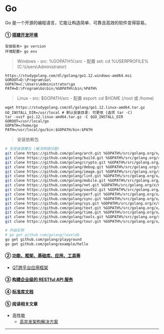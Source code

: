 # Go
Go 是一个开源的编程语言，它能让构造简单、可靠且高效的软件变得容易。

#### ① [搭建开发环境](https://juejin.im/book/5b0778756fb9a07aa632301e/section/5b0d466bf265da08ee7edd20)
    安装版本> go version
    环境配置> go env

> Windows - src: %GOPATH%\src - 配置 set: cd %USERPROFILE% (C:\Users\Administrator)

    https://studygolang.com/dl/golang/go1.12.windows-amd64.msi
    GOROOT=D:\Program\Go\
    GOPATH=C:\Users\Administrator\go
    PATH=D:\Program\Go\bin;%GOPATH%\bin;%PATH%

> Linux - src: $GOPATH/src - 配置 export: cd $HOME (/root 或 /home)
    
    wget https://studygolang.com/dl/golang/go1.12.linux-amd64.tar.gz
    GO_INSTALL_DIR=/usr/local # 默认安装目录: 可更改 (选项 tar -C)
    tar -xvzf go1.12.linux-amd64.tar.gz -C $GO_INSTALL_DIR
    GOROOT=/usr/local/go
    GOPATH=/home/go
    PATH=/usr/local/go/bin:$GOPATH/bin:$PATH

> 安装依赖包
~~~bash
# 先安装镜像包 (解决网络问题)
git clone https://github.com/golang/arch.git %GOPATH%/src/golang.org/x/arch     # 数据结构
git clone https://github.com/golang/build.git %GOPATH%/src/golang.org/x/build   # 构建、发布
git clone https://github.com/golang/crypto.git %GOPATH%/src/golang.org/x/crypto # 加密、安全
git clone https://github.com/golang/debug.git %GOPATH%/src/golang.org/x/debug   # 调试、跟踪
git clone https://github.com/golang/image.git %GOPATH%/src/golang.org/x/image   # 图片库
git clone https://github.com/golang/lint.git %GOPATH%/src/golang.org/x/lint/golint # 语法检查
git clone https://github.com/golang/mobile.git %GOPATH%/src/golang.org/x/mobile # 移动端
git clone https://github.com/golang/net.git %GOPATH%/src/golang.org/x/net       # 网络库
git clone https://github.com/golang/oauth2.git %GOPATH%/src/golang.org/x/oauth2 # OAuth 2.0 认证授权
git clone https://github.com/golang/perf.git %GOPATH%/src/golang.org/x/perf     # 性能测量、存储和分析
git clone https://github.com/golang/sync.git %GOPATH%/src/golang.org/x/sync     # 并发访问-同步锁
git clone https://github.com/golang/sys.git %GOPATH%/src/golang.org/x/sys       # 系统底层
git clone https://github.com/golang/text.git %GOPATH%/src/golang.org/x/text     # 文本处理
git clone https://github.com/golang/time.git %GOPATH%/src/golang.org/x/time     # 时间处理
git clone https://github.com/golang/tools.git %GOPATH%/src/golang.org/x/tools   # 工具包
git clone https://github.com/golang/tour.git %GOPATH%/src/golang.org/x/tour     # 其他

# 开始实例
# go get github.com/golang/leveldb
go get github.com/golang/playground
go get github.com/golang/example/hello
~~~

#### ② [功能、框架、基础库、应用、工具等](https://github.com/avelino/awesome-go)

 * [QT跨平台应用框架](https://github.com/therecipe/qt)

#### ③ [构建企业级的 RESTful API 服务](https://juejin.im/book/5b0778756fb9a07aa632301e)

#### ④ [标准库文档](https://studygolang.com/pkgdoc)

#### ⑤ 阅读相关文章

 * 高性能
    * [高并发架构解决方案](https://studygolang.com/articles/15479)


----

